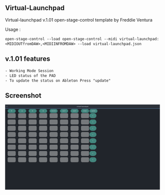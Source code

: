 ## Virtual-Launchpad

Virtual-launchpad v.1.01 open-stage-control template by Freddie Ventura

Usage : 
```
open-stage-control --load open-stage-control --midi virtual-launchpad:<MIDIOUTfromDAW>,<MIDIINFROMDAW> --load virtual-launchpad.json
```

## v.1.01 features

    - Working Mode Session
    - LED status of the PAD
    - To update the status on Ableton Press "update"

## Screenshot

![](2021-03-13-100310_1918x1056_scrot.png)


